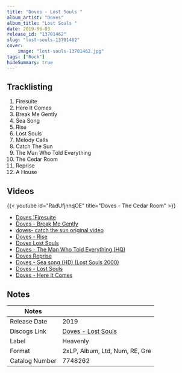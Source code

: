 ```yaml
---
title: "Doves - Lost Souls "
album_artist: "Doves"
album_title: "Lost Souls "
date: 2019-06-03
release_id: "13701462"
slug: "lost-souls-13701462"
cover:
    image: "lost-souls-13701462.jpg"
tags: ["Rock"]
hideSummary: true
---
```


## Tracklisting
1. Firesuite
2. Here It Comes 
3. Break Me Gently
4. Sea Song
5. Rise
6. Lost Souls
7. Melody Calls
8. Catch The Sun
9. The Man Who Told Everything 
10. The Cedar Room
11. Reprise
12. A House 

## Videos
{{< youtube id="RadUfjnnqOE" title="Doves - The Cedar Room" >}}
- [Doves 'Firesuite](https://www.youtube.com/watch?v=YDMbFjQZCkM)
- [Doves - Break Me Gently](https://www.youtube.com/watch?v=2ct3Ia7HwPc)
- [doves- catch the sun original video](https://www.youtube.com/watch?v=KqlIFLb6jU0)
- [Doves - Rise](https://www.youtube.com/watch?v=supe-yD0fX4)
- [Doves Lost Souls](https://www.youtube.com/watch?v=55G56ToTXYk)
- [Doves - The Man Who Told Everything (HQ)](https://www.youtube.com/watch?v=Gd5g7X9KPB4)
- [Doves Reprise](https://www.youtube.com/watch?v=bcIX1kH_tR8)
- [Doves - Sea song (HD) (Lost Souls 2000)](https://www.youtube.com/watch?v=cO6pGcdD_mE)
- [Doves - Lost Souls](https://www.youtube.com/watch?v=QCmvW7MLMA0)
- [Doves - Here It Comes](https://www.youtube.com/watch?v=kthMTQs61ic)

## Notes

| Notes          |             |
| ---------------| ----------- |
| Release Date   | 2019 |
| Discogs Link   | [Doves - Lost Souls ](https://www.discogs.com/release/13701462) |
| Label          | Heavenly |
| Format         | 2xLP, Album, Ltd, Num, RE, Gre |
| Catalog Number | 7748262 |

